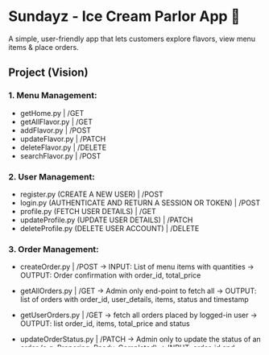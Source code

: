# Sundayz - Ice Cream Parlor App 🍦
A simple, user-friendly app that lets customers explore flavors, view menu items &amp; place orders.

## Project (Vision)
### 1. Menu Management:
- getHome.py                                            | /GET
- getAllFlavor.py                                       | /GET
- addFlavor.py                                          | /POST
- updateFlavor.py                                       | /PATCH
- deleteFlavor.py                                       | /DELETE
- searchFlavor.py                                       | /POST

### 2. User Management:
- register.py (CREATE A NEW USER)                       | /POST
- login.py (AUTHENTICATE AND RETURN A SESSION OR TOKEN) | /POST
- profile.py (FETCH USER DETAILS)                       | /GET
- updateProfile.py (UPDATE USER DETAILS)                | /PATCH
- deleteProfile.py (DELETE USER ACCOUNT)                | /DELETE

### 3. Order Management:
- createOrder.py                                        | /POST
-> INPUT: List of menu items with quantities
-> OUTPUT: Order confirmation with order_id, total_price

- getAllOrders.py                                       | /GET
-> Admin only end-point to fetch all
-> OUTPUT: list of orders with order_id, user_details, items, status and timestamp

- getUserOrders.py                                      | /GET
-> fetch all orders placed by logged-in user
-> OUTPUT: list order_id, items, total_price and status

- updateOrderStatus.py                                  | /PATCH
-> Admin only to update the status of an order (e.g. Preparing, Ready, Completed)
-> INPUT: order_id and new_status
-> OUTPUT: confirmation of status update

- deleteOrder.py                                        | /DELETE
-> allow admin and users both to cancel an order
-> INPUT: order_id
-> OUTPUT: confirmation of order deletion

- getOrderDetails.py                                    | /GET
-> fetch details of a specific order
-> INPUT: order_id
-> OUTPUT: order details (items, quantities, price and status)